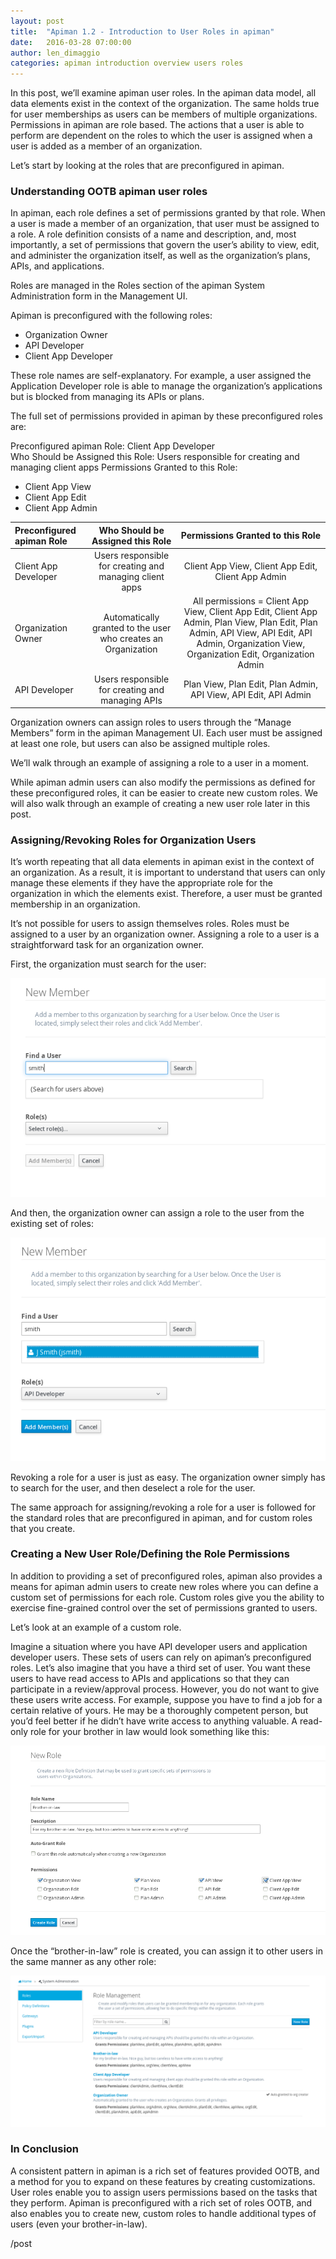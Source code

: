 ```yaml
---
layout: post
title:  "Apiman 1.2 - Introduction to User Roles in apiman"
date:   2016-03-28 07:00:00
author: len_dimaggio
categories: apiman introduction overview users roles
---
```


In this post, we’ll examine apiman user roles. In the apiman data model, all data elements exist in the context of the organization. The same holds true for user memberships as users can be members of multiple organizations. Permissions in apiman are role based. The actions that a user is able to perform are dependent on the roles to which the user is assigned when a user is added as a member of an organization.

<!--more-->

Let’s start by looking at the roles that are preconfigured in apiman.

### Understanding OOTB apiman user roles

In apiman, each role defines a set of permissions granted by that role. When a user is made a member of an organization, that user must be assigned to a role. A role definition consists of a name and description, and, most importantly, a set of permissions that govern the user’s ability to view, edit, and administer the organization itself, as well as the organization’s plans, APIs, and applications.

Roles are managed in the Roles section of the apiman System Administration form in the Management UI. 

Apiman is preconfigured with the following roles:

- Organization Owner
- API Developer
- Client App Developer

These role names are self-explanatory. For example, a user assigned the Application Developer role is able to manage the organization’s applications but is blocked from managing its APIs or plans.

The full set of permissions provided in apiman by these preconfigured roles are:

Preconfigured apiman Role: Client App Developer  
Who Should be Assigned this Role: Users responsible for creating and managing client apps
Permissions Granted to this Role: 
- Client App View
- Client App Edit
- Client App Admin

| Preconfigured apiman Role    | Who Should be Assigned this Role    | Permissions Granted to this Role     |
| :--------------------------- |:-----------------------------------:| :-----------------------------------:|
| Client App Developer         | Users responsible for creating and managing client apps | Client App View, Client App Edit, Client App Admin |
| Organization Owner           | Automatically granted to the user who creates an Organization |   All permissions = Client App View, Client App Edit, Client App Admin, Plan View, Plan Edit, Plan Admin, API View, API Edit, API Admin, Organization View, Organization Edit, Organization Admin |
| API Developer                | Users responsible for creating and managing APIs |  Plan View, Plan Edit, Plan Admin, API View, API Edit, API Admin |

Organization owners can assign roles to users through the “Manage Members” form in the apiman Management UI. Each user must be assigned at least one role, but users can also be assigned multiple roles. 

We’ll walk through an example of assigning a role to a user in a moment.

While apiman admin users can also modify the permissions as defined for these preconfigured roles, it can be easier to create new custom roles. We will also walk through an example of creating a new user role later in this post.

### Assigning/Revoking Roles for Organization Users

It’s worth repeating that all data elements in apiman exist in the context of an organization.  As a result, it is important to understand that users can only manage these elements if they have the appropriate role for the organization in which the elements exist.  Therefore, a user must be granted membership in an organization. 

It’s not possible for users to assign themselves roles. Roles must be assigned to a user by an organization owner. Assigning a role to a user is a straightforward task for an organization owner. 

First, the organization must search for the user:

![Image: Search for User](/blog/images/2016-03-28/roles_1.png)

And then, the organization owner can assign a role to the user from the existing set of roles:

![Image: Assign Role](/blog/images/2016-03-28/roles_2.png)

Revoking a role for a user is just as easy. The organization owner simply has to search for the user, and then deselect a role for the user.

The same approach for assigning/revoking a role for a user is followed for the standard roles that are preconfigured in apiman, and for custom roles that you create.

### Creating a New User Role/Defining the Role Permissions

In addition to providing a set of preconfigured roles, apiman also provides a means for apiman admin users to create new roles where you can define a custom set of permissions for each role. Custom roles give you the ability to exercise fine-grained control over the set of permissions granted to users. 

Let’s look at an example of a custom role. 

Imagine a situation where you have API developer users and application developer users. These sets of users can rely on apiman’s preconfigured roles. Let’s also imagine that you have a third set of user. You want these users to have read access to APIs and applications so that they can participate in a review/approval process. However, you do not want to give these users write access. For example, suppose you have to find a job for a certain relative of yours. He may be a thoroughly competent person, but you’d feel better if he didn’t have write access to anything valuable. A read-only role for your brother in law would look something like this:

![Image: Define New Role](/blog/images/2016-03-28/roles_3.png)

Once the “brother-in-law” role is created, you can assign it to other users in the same manner as any other role:

![Image: View the Roles](/blog/images/2016-03-28/roles_4.png)

### In Conclusion

A consistent pattern in apiman is a rich set of features provided OOTB, and a method for you to expand on these features by creating customizations. User roles enable you to assign users permissions based on the tasks that they perform. Apiman is preconfigured with a rich set of roles OOTB, and also enables you to create new, custom roles to handle additional types of users (even your brother-in-law).

/post

